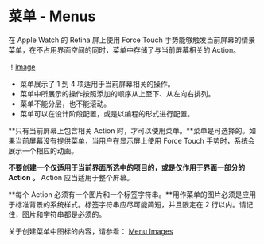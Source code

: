 # 菜单 - Menus

在 Apple Watch 的 Retina 屏上使用 Force Touch 手势能够触发当前屏幕的情景菜单，在不占用界面空间的同时，菜单中存储了与当前屏幕相关的 Action。

！[image](../images/menu_stopwatch_2x.png)

* 菜单展示了 1 到 4 项适用于当前屏幕相关的操作。
* 菜单中所展示的操作按照添加的顺序从上至下、从左向右排列。
* 菜单不能分层，也不能滚动。
* 菜单可以在设计阶段配置，或是以编程的形式进行配置。

**只有当前屏幕上包含相关 Action 时，才可以使用菜单。**菜单是可选择的。如果当前屏幕没有提供菜单，当用户在显示屏上使用 Force Touch 手势时，系统会展示一个相应的动画。

**不要创建一个仅适用于当前界面所选中的项目的，或是仅作用于界面一部分的 Action 。** Action 应当适用于整个屏幕。

**每个 Action 必须有一个图片和一个标签字符串。**用作菜单的图片必须是应用于标准背景的系统样式。标签字符串应尽可能简短，并且限定在 2 行以内。请记住，图片和字符串都是必须的。

关于创建菜单中图标的内容，请参看： [Menu Images](https://developer.apple.com/library/prerelease/ios/documentation/UserExperience/Conceptual/WatchHumanInterfaceGuidelines/MenuImages.html#//apple_ref/doc/uid/TP40014992-CH18-SW1)


